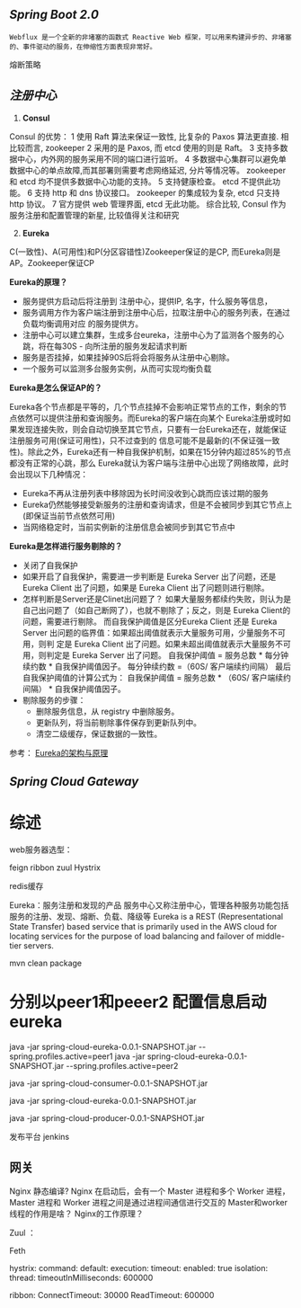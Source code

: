 ## *Spring Boot 2.0*
	Webflux 是一个全新的非堵塞的函数式 Reactive Web 框架，可以用来构建异步的、非堵塞的、事件驱动的服务，在伸缩性方面表现非常好。


熔断策略

## *注册中心*
1. **Consul**

Consul 的优势：
	1 使用 Raft 算法来保证一致性, 比复杂的 Paxos 算法更直接. 相比较而言, zookeeper 
	2 采用的是 Paxos, 而 etcd 使用的则是 Raft。
	3 支持多数据中心，内外网的服务采用不同的端口进行监听。
	4 多数据中心集群可以避免单数据中心的单点故障,而其部署则需要考虑网络延迟, 分片等情况等。 zookeeper 和 etcd 均不提供多数据中心功能的支持。
	5 支持健康检查。 etcd 不提供此功能。
	6 支持 http 和 dns 协议接口。 zookeeper 的集成较为复杂, etcd 只支持 http 协议。
	7 官方提供 web 管理界面, etcd 无此功能。
综合比较, Consul 作为服务注册和配置管理的新星, 比较值得关注和研究


2. **Eureka**

C(一致性)、A(可用性)和P(分区容错性)Zookeeper保证的是CP, 而Eureka则是AP。Zookeeper保证CP

**Eureka的原理？**

- 服务提供方启动后将注册到 注册中心，提供IP, 名字，什么服务等信息，
- 服务调用方作为客户端注册到注册中心后，拉取注册中心的服务列表，在通过负载均衡调用对应
的服务提供方。
- 注册中心可以建立集群，生成多台eureka，注册中心为了监测各个服务的心跳，将在每30S - 向所注册的服务发起请求判断
- 服务是否挂掉，如果挂掉90S后将会将服务从注册中心剔除。
- 一个服务可以监测多台服务实例，从而可实现均衡负载

	
**Eureka是怎么保证AP的？**	

Eureka各个节点都是平等的，几个节点挂掉不会影响正常节点的工作，剩余的节点依然可以提供注册和查询服务。而Eureka的客户端在向某个
Eureka注册或时如果发现连接失败，则会自动切换至其它节点，只要有一台Eureka还在，就能保证注册服务可用(保证可用性)，只不过查到的
信息可能不是最新的(不保证强一致性)。除此之外，Eureka还有一种自我保护机制，如果在15分钟内超过85%的节点都没有正常的心跳，那么
Eureka就认为客户端与注册中心出现了网络故障，此时会出现以下几种情况：
- Eureka不再从注册列表中移除因为长时间没收到心跳而应该过期的服务
- Eureka仍然能够接受新服务的注册和查询请求，但是不会被同步到其它节点上(即保证当前节点依然可用)
- 当网络稳定时，当前实例新的注册信息会被同步到其它节点中

**Eureka是怎样进行服务剔除的？**	
- 关闭了自我保护
- 如果开启了自我保护，需要进一步判断是 Eureka Server 出了问题，还是 Eureka Client 出了问题，如果是 Eureka Client 出了问题则进行剔除。
- 怎样判断是Server还是Clinet出问题了？
如果大量服务都续约失败，则认为是自己出问题了（如自己断网了），也就不剔除了；反之，则是 Eureka Client的问题，需要进行剔除。
而自我保护阈值是区分Eureka Client 还是 Eureka Server 出问题的临界值：如果超出阈值就表示大量服务可用，少量服务不可用，则判
定是 Eureka Client 出了问题。如果未超出阈值就表示大量服务不可用，则判定是 Eureka Server 出了问题。
自我保护阈值 = 服务总数 * 每分钟续约数 * 自我保护阈值因子。
每分钟续约数 =（60S/ 客户端续约间隔）
最后自我保护阈值的计算公式为：
自我保护阈值 = 服务总数 * （60S/ 客户端续约间隔） * 自我保护阈值因子。
- 剔除服务的步骤：
	- 删除服务信息，从 registry 中删除服务。
	- 更新队列，将当前剔除事件保存到更新队列中。
	- 清空二级缓存，保证数据的一致性。

参考：
	[Eureka的架构与原理](https://www.infoq.cn/article/jlDJQ*3wtN2PcqTDyokh)

## *Spring Cloud Gateway*



# **综述**
web服务器选型：

feign ribbon zuul Hystrix

redis缓存

Eureka：服务注册和发现的产品
	服务中心又称注册中心，管理各种服务功能包括服务的注册、发现、熔断、负载、降级等
	Eureka is a REST (Representational State Transfer) based service that is primarily used in the AWS cloud for locating services for the purpose of load balancing and failover of middle-tier servers.

mvn clean package
# 分别以peer1和peeer2 配置信息启动eureka
java -jar spring-cloud-eureka-0.0.1-SNAPSHOT.jar --spring.profiles.active=peer1
java -jar spring-cloud-eureka-0.0.1-SNAPSHOT.jar --spring.profiles.active=peer2

java -jar spring-cloud-consumer-0.0.1-SNAPSHOT.jar

java -jar spring-cloud-eureka-0.0.1-SNAPSHOT.jar

java -jar spring-cloud-producer-0.0.1-SNAPSHOT.jar

发布平台
jenkins

## 网关

Nginx 静态编译?
Nginx 在启动后，会有一个 Master 进程和多个 Worker 进程，Master 进程和 Worker 进程之间是通过进程间通信进行交互的
Master和worker线程的作用是啥？
Nginx的工作原理？

Zuul ：


Feth


hystrix:
  command:
    default:
      execution:
        timeout:
          enabled: true
        isolation:
          thread:
            timeoutInMilliseconds: 600000

ribbon:
  ConnectTimeout: 30000
  ReadTimeout: 600000
